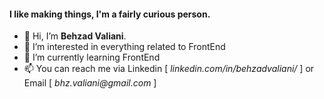 <h4>I like making things, I'm a fairly curious person.</h4>


<ul>
    <li>👋 Hi, I’m <strong>Behzad Valiani</strong>.</li>
    <li>👀 I’m interested in everything related to FrontEnd</li>
    <li>🌱 I’m currently learning FrontEnd</li>
    <li>📫 You can reach me via Linkedin [ <em>linkedin.com/in/behzadvaliani/</em> ] or Email [ <em>bhz.valiani@gmail.com</em> ]</li>
</ul>
<!--
**Behzad1408/Behzad1408** is a ✨ _special_ ✨ repository because its `README.md` (this file) appears on your GitHub profile.

Here are some ideas to get you started:

- 🔭 I’m currently working on ...
- 🌱 I’m currently learning ...
- 👯 I’m looking to collaborate on ...
- 🤔 I’m looking for help with ...
- 💬 Ask me about ...
- 📫 How to reach me: ...
- 😄 Pronouns: ...
- ⚡ Fun fact: ...

-->
